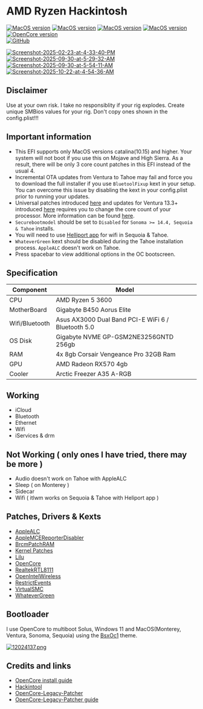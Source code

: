 # AMD Ryzen Hackintosh

[![MacOS version](https://img.shields.io/badge/Ventura-13.7.4-informational.svg)](https://www.apple.com/macos) [![MacOS version](https://img.shields.io/badge/Sonoma-14.8.1-informational.svg)](https://www.apple.com/macos) [![MacOS version](https://img.shields.io/badge/Sequoia-15.7.1-informational.svg)](https://www.apple.com/macos) [![MacOS version](https://img.shields.io/badge/Tahoe-26.1%20beta4-informational.svg)](https://www.apple.com/macos)\
[![OpenCore version](https://img.shields.io/badge/OpenCore-1.0.5-informational.svg)](https://github.com/acidanthera/OpenCorePkg)\
[![GitHub](https://img.shields.io/github/license/sileshn/Ryzentosh?style=flat-square)](https://github.com/sileshn/Ryzentosh/blob/master/LICENSE)

<a href="https://ibb.co/NnphwxbM"><img src="https://i.ibb.co/NnphwxbM/Screenshot-2025-02-23-at-4-33-40-PM.png" alt="Screenshot-2025-02-23-at-4-33-40-PM" border="0" /></a> <a href="https://ibb.co/TxchDQ2x"><img src="https://i.ibb.co/TxchDQ2x/Screenshot-2025-09-30-at-5-29-32-AM.png" alt="Screenshot-2025-09-30-at-5-29-32-AM" border="0"></a> <a href="https://ibb.co/RpvzySvf"><img src="https://i.ibb.co/RpvzySvf/Screenshot-2025-09-30-at-5-54-11-AM.png" alt="Screenshot-2025-09-30-at-5-54-11-AM" border="0"></a> <a href="https://ibb.co/4R3vGq6F"><img src="https://i.ibb.co/4R3vGq6F/Screenshot-2025-10-22-at-4-54-36-AM.png" alt="Screenshot-2025-10-22-at-4-54-36-AM" border="0"></a>
## Disclaimer
Use at your own risk. I take no responsiblity if your rig explodes. Create unique SMBios values for your rig. Don't copy ones shown in the config.plist!!!

## Important information
* This EFI supports only MacOS versions catalina(10.15) and higher. Your system will not boot if you use this on Mojave and High Sierra. As a result, there will be only 3 core count patches in this EFI instead of the usual 4.
* Incremental OTA updates from Ventura to Tahoe may fail and force you to download the full installer if you use `BluetoolFixup` kext in your setup. You can overcome this issue by disabling the kext in your config.plist prior to running your updates.
* Universal patches introduced [here](https://github.com/sileshn/Ryzentosh/commit/adcb87fa003a0e77afaded014984a00ecb07b775) and updates for Ventura 13.3+ introduced [here](https://github.com/sileshn/Ryzentosh/commit/00aab441a0a8a0fbcc9532c7beb51bbec24d85cb) requires you to change the core count of your processor. More information can be found [here](https://github.com/AMD-OSX/AMD_Vanilla#read-me-first).
* `Securebootmodel` should be set to `Disabled` for `Sonoma >= 14.4, Sequoia & Tahoe` installs.
* You will need to use [Helliport app](https://github.com/diepeterpan/HeliPort/releases/tag/v1.5.0) for wifi in Sequoia & Tahoe.
* `WhateverGreen` kext should be disabled during the Tahoe installation process. `AppleALC` doesn't work on Tahoe.
* Press spacebar to view additional options in the OC bootscreen.

## Specification

| Component        | Model                                              |
| ---------------- | ---------------------------------------------------|
| CPU              | AMD Ryzen 5 3600                                   |
| MotherBoard      | Gigabyte B450 Aorus Elite                          |
| Wifi/Bluetooth   | Asus AX3000 Dual Band PCI-E WiFi 6 / Bluetooth 5.0 |
| OS Disk          | Gigabyte NVME GP-GSM2NE3256GNTD 256gb              |
| RAM              | 4x 8gb Corsair Vengeance Pro 32GB Ram              |
| GPU              | AMD Radeon RX570 4gb                               |
| Cooler    	   | Arctic Freezer A35 A-RGB          		            |

## Working

* iCloud
* Bluetooth
* Ethernet
* Wifi
* iServices & drm

## Not Working ( only ones I have tried, there may be more )

* Audio doesn't work on Tahoe with AppleALC
* Sleep ( on Monterey )
* Sidecar
* Wifi ( itlwm works on Sequoia & Tahoe with Heliport app )

## Patches, Drivers & Kexts

* [AppleALC](https://github.com/acidanthera/AppleALC)
* [AppleMCEReporterDisabler](https://github.com/acidanthera/bugtracker/files/3703498/AppleMCEReporterDisabler.kext.zip)
* [BrcmPatchRAM](https://github.com/acidanthera/BrcmPatchRAM)
* [Kernel Patches](https://github.com/AMD-OSX/AMD_Vanilla)
* [Lilu](https://github.com/acidanthera/Lilu)
* [OpenCore](https://github.com/acidanthera/OpenCorePkg)
* [RealtekRTL8111](https://github.com/Mieze/RTL8111_driver_for_OS_X)
* [OpenIntelWireless](https://github.com/OpenIntelWireless)
* [RestrictEvents](https://github.com/acidanthera/RestrictEvents)
* [VirtualSMC](https://github.com/acidanthera/VirtualSMC)
* [WhateverGreen](https://github.com/acidanthera/WhateverGreen)

## Bootloader

I use OpenCore to multiboot Solus, Windows 11 and MacOS(Monterey, Ventura, Sonoma, Sequoia) using the [BsxOc1](https://github.com/blackosx/BsxOc1) theme.

[![12024137.png](https://i.postimg.cc/63Tz2132/12024137.png)](https://postimg.cc/G8wv6Kvd)

## Credits and links

* [OpenCore install guide](https://dortania.github.io/OpenCore-Install-Guide)
* [Hackintool](https://www.hackintosh-forum.de/forum/thread/38316-hackintool-ehemals-intel-fb-patcher)
* [OpenCore-Legacy-Patcher](https://github.com/dortania/OpenCore-Legacy-Patcher)
* [OpenCore-Legacy-Patcher guide](https://dortania.github.io/OpenCore-Legacy-Patcher)
